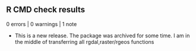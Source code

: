 ## R CMD check results

0 errors | 0 warnings | 1 note

* This is a new release. 
The package was archived for some time. 
I am in the middle of transferring all rgdal,raster/rgeos functions
